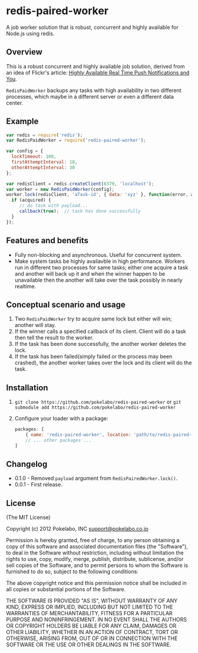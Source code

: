 redis-paired-worker
===================

A job worker solution that is robust, concurrent and highly available for Node.js using redis.

Overview
--------
This is a robust concurrent and highly available job solution, derived from an idea of Flickr's article:
[Highly Available Real Time Push Notifications and You](http://code.flickr.net/2012/12/12/highly-available-real-time-notifications/).

``RedisPaidWorker`` backups any tasks with high availability in two different processes, which maybe in a different server or even a different data center.

Example
-------

```javascript
var redis = require('redis');
var RedisPaidWorker = require('redis-paired-worker');

var config = {
  lockTimeout: 100,
  firstAttemptInterval: 10,
  otherAttemptInterval: 30
};

var redisClient = redis.createClient(6379, 'localhost');
var worker = new RedisPaidWorker(config);
worker.lock(redisClient, 'aTask-id', { data: 'xyz' }, function(error, acquired, payload, callback) {
  if (acquired) {
     // do task with payload...
     callback(true);  // task has done successfully
  }
});
```

Features and benefits
---------------------
* Fully non-blocking and asynchronous. Useful for concurrent system.
* Make system tasks be highly availavble in high performance. Workers run in different two processes for same tasks; either one acquire a task and another will back up it and when the winner happen to be unavailable then the another will take over the task possibly in nearly realtime.

Conceptual scenario and usage
-----------------------------
1. Two ``RedisPaidWorker`` try to acquire same lock but either will win; another will stay.
1. If the winner calls a specified callback of its client. Client will do a task then tell the result to the worker.
1. If the task has been done successfully, the another worker deletes the lock.
1. If the task has been failed(simply failed or the process may been crashed), the another worker takes over the lock and its client will do the task.

Installation
------------
1. `git clone https://github.com/pokelabo/redis-paired-worker` or `git submodule add https://github.com/pokelabo/redis-paired-worker`
1. Configure your loader with a package:

    ```javascript
    packages: [
        { name: 'redis-paired-worker', location: 'path/to/redis-paired-worker/', main: 'redis-paired-worker' },
        // ... other packages ...
    ]
    ```

## Changelog

* 0.1.0 - Removed `payload` argument from `RedisPairedWorker.lock()`.
* 0.0.1 - First release.

## License

(The MIT License)

Copyright (c) 2012 Pokelabo, INC <support@pokelabo.co.jp>

Permission is hereby granted, free of charge, to any person obtaining a copy of this software and associated documentation files (the "Software"), to deal in the Software without restriction, including without limitation the rights to use, copy, modify, merge, publish, distribute, sublicense, and/or sell copies of the Software, and to permit persons to whom the Software is furnished to do so, subject to the following conditions:

The above copyright notice and this permission notice shall be included in all copies or substantial portions of the Software.

THE SOFTWARE IS PROVIDED "AS IS", WITHOUT WARRANTY OF ANY KIND, EXPRESS OR IMPLIED, INCLUDING BUT NOT LIMITED TO THE WARRANTIES OF MERCHANTABILITY, FITNESS FOR A PARTICULAR PURPOSE AND NONINFRINGEMENT. IN NO EVENT SHALL THE AUTHORS OR COPYRIGHT HOLDERS BE LIABLE FOR ANY CLAIM, DAMAGES OR OTHER LIABILITY, WHETHER IN AN ACTION OF CONTRACT, TORT OR OTHERWISE, ARISING FROM, OUT OF OR IN CONNECTION WITH THE SOFTWARE OR THE USE OR OTHER DEALINGS IN THE SOFTWARE.
